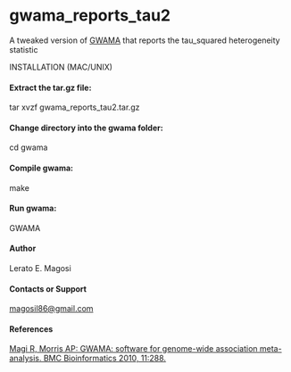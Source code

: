 # gwama_reports_tau2
A tweaked version of [GWAMA](http://bmcbioinformatics.biomedcentral.com/articles/10.1186/1471-2105-11-288) that reports the tau_squared heterogeneity statistic

INSTALLATION (MAC/UNIX)

#### Extract the tar.gz file:
tar xvzf gwama_reports_tau2.tar.gz

#### Change directory into the gwama folder:
cd gwama

#### Compile gwama:
make 

#### Run gwama:
GWAMA

#### Author
Lerato E. Magosi

#### Contacts or Support
magosil86@gmail.com

#### References
[Magi R, Morris AP: GWAMA: software for genome-wide association meta-analysis. BMC Bioinformatics 2010, 11:288.](http://www.geenivaramu.ee/en/tools/gwama)
